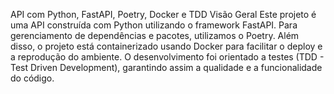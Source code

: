 API com Python, FastAPI, Poetry, Docker e TDD
Visão Geral
Este projeto é uma API construída com Python utilizando o framework FastAPI. Para gerenciamento de dependências e pacotes, utilizamos o Poetry. Além disso, o projeto está containerizado usando Docker para facilitar o deploy e a reprodução do ambiente. O desenvolvimento foi orientado a testes (TDD - Test Driven Development), garantindo assim a qualidade e a funcionalidade do código.